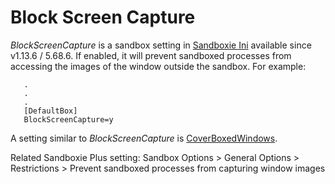 # Block Screen Capture

_BlockScreenCapture_ is a sandbox setting in [Sandboxie Ini](SandboxieIni.md) available since v1.13.6 / 5.68.6. If enabled, it will prevent sandboxed processes from accessing the images of the window outside the sandbox. For example:
```
   .
   .
   .
   [DefaultBox]
   BlockScreenCapture=y
```
A setting similar to _BlockScreenCapture_ is [CoverBoxedWindows](CoverBoxedWindows.md).

Related Sandboxie Plus setting: Sandbox Options > General Options > Restrictions > Prevent sandboxed processes from capturing window images

